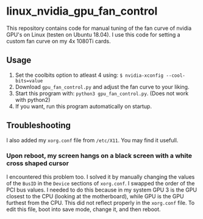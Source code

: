 # linux_nvidia_gpu_fan_control
This repository contains code for manual tuning of the fan curve of nvidia GPU's on Linux (testen on Ubuntu 18.04). I use this code for setting a custom fan curve on my 4x 1080Ti cards. 

## Usage
1. Set the coolbits option to atleast 4 using: `$ nvidia-xconfig --cool-bits=value`
2. Download `gpu_fan_control.py` and adjust the fan curve to your liking. 
3. Start this program with: `python3 gpu_fan_control.py`. (Does not work with python2)
3. If you want, run this program automatically on startup. 

## Troubleshooting
I also added my `xorg.conf` file from `/etc/X11`. You may find it usefull. 

### Upon reboot, my screen hangs on a black screen with a white cross shaped cursor
I encountered this problem too. I solved it by manually changing the values of the `BusID` in the `Device` sections of `xorg.conf`. I swapped the order of the PCI bus values. I needed to do this because in my system GPU 3 is the GPU closest to the CPU (looking at the motherboard), while GPU is the GPU furthest from the CPU. This did not reflect properly in the `xorg.conf` file. To edit this file, boot into save mode, change it, and then reboot.
